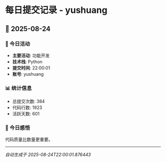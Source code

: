 # 每日提交记录 - yushuang

## 📅 2025-08-24

### 🎯 今日活动
- **主要活动**: 功能开发
- **技术栈**: Python
- **提交时间**: 22:00:01
- **账号**: yushuang

### 📊 统计信息
- 总提交次数: 384
- 代码行数: 1923
- 活跃天数: 601

### 💭 今日感悟
代码质量比数量更重要。

---
*自动生成于 2025-08-24T22:00:01.876443*
